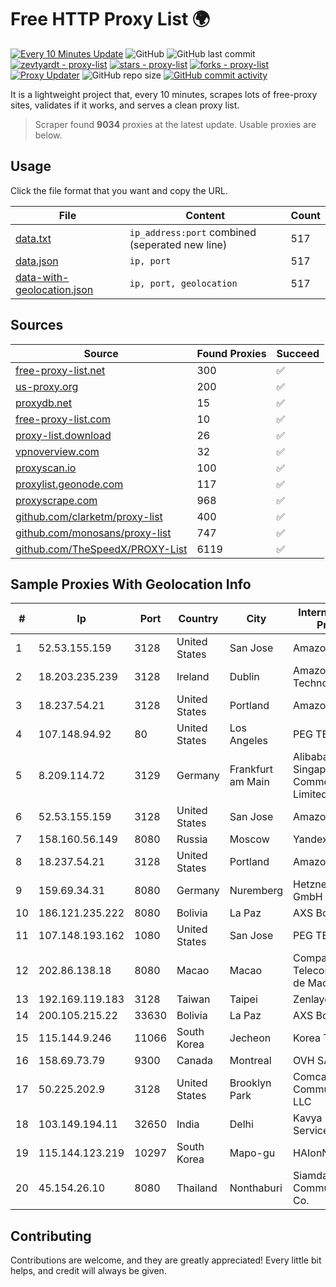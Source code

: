 
# Free HTTP Proxy List 🌍

[![Every 10 Minutes Update](https://github.com/mertguvencli/http-proxy-list/actions/workflows/main.yml/badge.svg?branch=main)](https://github.com/mertguvencli/http-proxy-list/actions/workflows/main.yml)
![GitHub](https://img.shields.io/github/license/mertguvencli/http-proxy-list)
![GitHub last commit](https://img.shields.io/github/last-commit/mertguvencli/http-proxy-list)
[![zevtyardt - proxy-list](https://img.shields.io/static/v1?label=zevtyardt&message=proxy-list&color=blue&logo=github)](https://github.com/zevtyardt/proxy-list "Go to GitHub repo")
[![stars - proxy-list](https://img.shields.io/github/stars/zevtyardt/proxy-list?style=social)](https://github.com/zevtyardt/proxy-list)
[![forks - proxy-list](https://img.shields.io/github/forks/zevtyardt/proxy-list?style=social)](https://github.com/zevtyardt/proxy-list)
[![Proxy Updater](https://github.com/zevtyardt/proxy-list/workflows/Proxy%20Updater/badge.svg)](https://github.com/zevtyardt/proxy-list/actions?query=workflow:"Proxy+Updater")
![GitHub repo size](https://img.shields.io/github/repo-size/zevtyardt/proxy-list)
[![GitHub commit activity](https://img.shields.io/github/commit-activity/m/zevtyardt/proxy-list?logo=commits)](https://github.com/zevtyardt/proxy-list/commits/main)

It is a lightweight project that, every 10 minutes, scrapes lots of free-proxy sites, validates if it works, and serves a clean proxy list.

> Scraper found **9034** proxies at the latest update. Usable proxies are below.

## Usage

Click the file format that you want and copy the URL.

|File|Content|Count|
|----|-------|-----|
|[data.txt](https://raw.githubusercontent.com/mertguvencli/http-proxy-list/main/proxy-list/data.txt)|`ip_address:port` combined (seperated new line)|517|
|[data.json](https://raw.githubusercontent.com/mertguvencli/http-proxy-list/main/proxy-list/data.json)|`ip, port`|517|
|[data-with-geolocation.json](https://raw.githubusercontent.com/mertguvencli/http-proxy-list/main/proxy-list/data-with-geolocation.json)|`ip, port, geolocation`|517|

## Sources

|Source|Found Proxies|Succeed|
|------|-------------|-------|
|[free-proxy-list.net](https://free-proxy-list.net)|300|✅|
|[us-proxy.org](https://www.us-proxy.org)|200|✅|
|[proxydb.net](http://proxydb.net)|15|✅|
|[free-proxy-list.com](https://free-proxy-list.com/?page=&port=&type%5B%5D=http&type%5B%5D=https&up_time=0&search=Search)|10|✅|
|[proxy-list.download](https://www.proxy-list.download/HTTP)|26|✅|
|[vpnoverview.com](https://vpnoverview.com/privacy/anonymous-browsing/free-proxy-servers)|32|✅|
|[proxyscan.io](https://www.proxyscan.io)|100|✅|
|[proxylist.geonode.com](https://proxylist.geonode.com/api/proxy-list?limit=300&page=1&sort_by=lastChecked&sort_type=desc&protocols=http,https)|117|✅|
|[proxyscrape.com](https://api.proxyscrape.com/v2/?request=displayproxies&protocol=http&timeout=10000&country=all&ssl=all&anonymity=all)|968|✅|
|[github.com/clarketm/proxy-list](https://raw.githubusercontent.com/clarketm/proxy-list/master/proxy-list-raw.txt)|400|✅|
|[github.com/monosans/proxy-list](https://raw.githubusercontent.com/monosans/proxy-list/main/proxies/http.txt)|747|✅|
|[github.com/TheSpeedX/PROXY-List](https://raw.githubusercontent.com/TheSpeedX/PROXY-List/master/http.txt)|6119|✅|


## Sample Proxies With Geolocation Info

|#|Ip|Port|Country|City|Internet Service Provider|
|-|--|----|-------|----|-------------------------|
|1|52.53.155.159|3128|United States|San Jose|Amazon.com, Inc.|
|2|18.203.235.239|3128|Ireland|Dublin|Amazon Technologies Inc.|
|3|18.237.54.21|3128|United States|Portland|Amazon.com, Inc.|
|4|107.148.94.92|80|United States|Los Angeles|PEG TECH INC|
|5|8.209.114.72|3129|Germany|Frankfurt am Main|Alibaba.com Singapore E-Commerce Private Limited|
|6|52.53.155.159|3128|United States|San Jose|Amazon.com, Inc.|
|7|158.160.56.149|8080|Russia|Moscow|Yandex.Cloud LLC|
|8|18.237.54.21|3128|United States|Portland|Amazon.com, Inc.|
|9|159.69.34.31|8080|Germany|Nuremberg|Hetzner Online GmbH|
|10|186.121.235.222|8080|Bolivia|La Paz|AXS Bolivia S. A.|
|11|107.148.193.162|1080|United States|San Jose|PEG TECH INC|
|12|202.86.138.18|8080|Macao|Macao|Companhia de Telecomunicacoes de Macau|
|13|192.169.119.183|3128|Taiwan|Taipei|Zenlayer Inc|
|14|200.105.215.22|33630|Bolivia|La Paz|AXS Bolivia S. A.|
|15|115.144.9.246|11066|South Korea|Jecheon|Korea Telecom|
|16|158.69.73.79|9300|Canada|Montreal|OVH SAS|
|17|50.225.202.9|3128|United States|Brooklyn Park|Comcast Cable Communications, LLC|
|18|103.149.194.11|32650|India|Delhi|Kavya Internet Services Pvt Ltd|
|19|115.144.123.219|10297|South Korea|Mapo-gu|HAIonNet|
|20|45.154.26.10|8080|Thailand|Nonthaburi|Siamdata Communication Co.|



## Contributing

Contributions are welcome, and they are greatly appreciated! Every
little bit helps, and credit will always be given.

